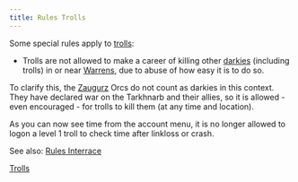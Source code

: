 ```yaml
---
title: Rules Trolls
---
```


Some special rules apply to [trolls](trolls "wikilink"):

- Trolls are not allowed to make a career of killing other
  [darkies](darkies "wikilink") (including trolls) in or near
  [Warrens](Warrens "wikilink"), due to abuse of how easy it is to do
  so.

To clarify this, the [Zaugurz](Zaugurz "wikilink") Orcs do not count as
darkies in this context. They have declared war on the Tarkhnarb and
their allies, so it is allowed - even encouraged - for trolls to kill
them (at any time and location).

As you can now see time from the account menu, it is no longer allowed
to logon a level 1 troll to check time after linkloss or crash.

See also: [Rules Interrace](Rules_Interrace "wikilink")

[Trolls](Category:Rules "wikilink")